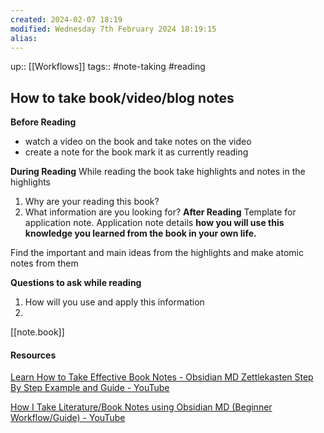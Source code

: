 ```yaml
---
created: 2024-02-07 18:19
modified: Wednesday 7th February 2024 18:19:15
alias:
---
```

up::  [[Workflows]]
tags:: #note-taking #reading

## How to take book/video/blog notes

**Before Reading**
- watch a video on the book and take notes on the video
- create a note for the book mark it as currently reading

**During Reading**
While reading the book take highlights and notes in the highlights
1. Why are your reading this book?
2. What information are you looking for?
**After Reading**
Template for application note.
	Application note details **how you will use this knowledge you learned from the book in your own life.**

Find the important and main ideas from the highlights and make atomic notes from them

**Questions to ask while reading**
1. How will you use and apply this information
2.

[[note.book]]

#### Resources
[Learn How to Take Effective Book Notes - Obsidian MD Zettlekasten Step By Step Example and Guide - YouTube](https://www.youtube.com/watch?v=WlwyYwP3HLg)

[How I Take Literature/Book Notes using Obsidian MD (Beginner Workflow/Guide) - YouTube](https://www.youtube.com/watch?v=z2NW1iVlkp8)
